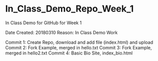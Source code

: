 # In_Class_Demo_Repo_Week_1
In Class Demo for GitHub for Week 1

Date Created: 20180310
Reason: In Class Demo Work

Commit 1: Create Repo, download and add file (index.html) and upload
Commit 2: Fork Example, merged in hello.txt
Commit 3: Fork Example, merged in hello2.txt
Commit 4: Basic Bio Site, index_bio.html